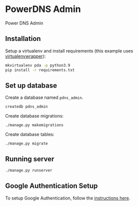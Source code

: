 # PowerDNS Admin

Power DNS Admin

## Installation

Setup a virtualenv and install requirements
(this example uses [virtualenvwrapper](https://virtualenvwrapper.readthedocs.io/en/latest/)):

```bash
mkvirtualenv pda -p python3.9
pip install -r requirements.txt
```

## Set up database

Create a database named `pdns_admin`.

```
createdb pdns_admin
```

Create database migrations:

```
./manage.py makemigrations
```

Create database tables:

```
./manage.py migrate
```

## Running server

```bash
./manage.py runserver
```

## Google Authentication Setup

To setup Google Authentication, follow the [instructions here](https://django-allauth.readthedocs.io/en/latest/providers.html#google).
